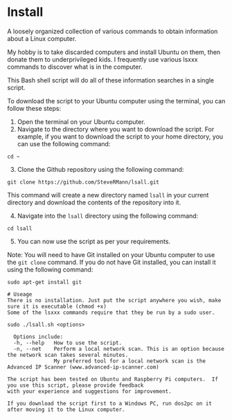 # lnstall
A loosely organized collection of various commands to obtain information about a Linux computer.

My hobby is to take discarded computers and install Ubuntu on them, then donate them to underprivileged kids.
I frequently use various lsxxx commands to discover what is in the computer.

This Bash shell script will do all of these information searches in a single script.

To download the script to your Ubuntu computer using the terminal, you can follow these steps:

1. Open the terminal on your Ubuntu computer.
2. Navigate to the directory where you want to download the script. For example, if you want to download the script to your home directory, you can use the following command:
```
cd ~
```

3. Clone the Github repository using the following command:
```
git clone https://github.com/SteveRMann/lsall.git
```
This command will create a new directory named `lsall` in your current directory and download the contents of the repository into it.

4. Navigate into the `lsall` directory using the following command:
```
cd lsall
```

5. You can now use the script as per your requirements.

Note: You will need to have Git installed on your Ubuntu computer to use the `git clone` command. If you do not have Git installed, you can install it using the following command:
```
sudo apt-get install git

# Useage
There is no installation. Just put the script anywhere you wish, make sure it is executable (chmod +x)
Some of the lsxxx commands require that they be run by a sudo user.

sudo ./lsall.sh <options>

  Options include:
  -h, --help   How to use the script.
  -n, --net    Perform a local network scan. This is an option because the network scan takes several minutes.
               My preferred tool for a local network scan is the Advanced IP Scanner (www.advanced-ip-scanner.com)

The script has been tested on Ubuntu and Raspberry Pi computers.  If you use this script, please provide feedback 
with your experience and suggestions for improvement.

If you download the script first to a Windows PC, run dos2pc on it after moving it to the Linux computer.
